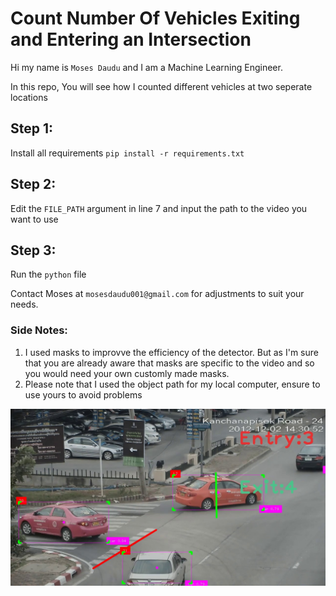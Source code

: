 # Count Number Of Vehicles Exiting and Entering an Intersection

Hi my name is `Moses Daudu` and I am a Machine Learning Engineer.

In this repo, You will see how I counted different vehicles at two seperate locations

## Step 1:
Install all requirements
`pip install -r requirements.txt`

## Step 2:
Edit the `FILE_PATH` argument in line 7 and input the path to the video you want to use

## Step 3:
Run the `python` file


Contact Moses at `mosesdaudu001@gmail.com` for adjustments to suit your needs.

### Side Notes:
1. I used masks to improvve the efficiency of the detector. But as I'm sure that you are already aware that masks are specific to the video and so you would need your own customly made masks.
2. Please note that I used the object path for my local computer, ensure to use yours to avoid problems

![Header](vehicle@452.jpg)